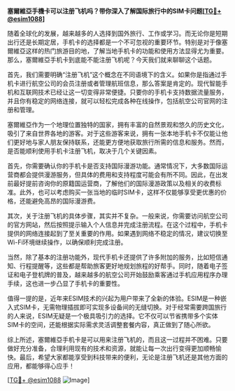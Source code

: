 **塞爾維亞手機卡可以注册飞机吗？带你深入了解国际旅行中的SIM卡问题[[TG💪+ @esim1088](https://t.me/s/esim1088)]**

随着全球化的发展，越来越多的人选择到国外旅行、工作或学习。而无论你是短期出行还是长期定居，手机卡的选择都是一个不可忽视的重要环节。特别是对于像塞爾維亞这样的热门旅游目的地，了解当地手机卡的功能和使用方法显得尤为重要。那么，塞爾維亞手机卡到底能不能注册飞机呢？今天我们就来聊聊这个话题。

首先，我们需要明确“注册飞机”这个概念在不同语境下的含义。如果你是指通过手机卡进行航空公司的会员注册或者管理航班信息，那么答案是肯定的。现代智能手机和互联网技术已经让这一切变得非常便捷。只要你的手机卡支持数据流量服务，并且你有稳定的网络连接，就可以轻松完成各种在线操作，包括航空公司官网的注册和管理。

塞爾維亞作为一个地理位置独特的国家，拥有丰富的自然景观和悠久的历史文化，吸引了来自世界各地的游客。对于这些游客来说，拥有一张本地手机卡不仅能让他们更好地与家人朋友保持联系，还能更方便地获取旅行所需的信息和服务。然而，是否能顺利使用手机卡注册飞机，取决于几个关键因素。

首先，你需要确认你的手机卡是否支持国际漫游功能。通常情况下，大多数国际运营商都会提供漫游服务，但具体的费用和支持程度可能会有所不同。因此，在出发前最好提前咨询你的原籍国运营商，了解他们的国际漫游政策以及相关的收费标准。此外，也可以考虑购买一张当地的临时SIM卡，这样不仅能够享受更优惠的价格，还能避免高昂的国际漫游费。

其次，关于注册飞机的具体步骤，其实并不复杂。一般来说，你需要访问航空公司的官方网站，然后按照提示输入个人信息并完成注册流程。在这个过程中，手机卡提供的网络连接起到了至关重要的作用。如果遇到网络不稳定的情况，建议切换至Wi-Fi环境继续操作，以确保顺利完成注册。

当然，除了基本的注册功能外，现代手机卡还提供了许多附加的服务，比如短信通知、行程提醒等，这些都是帮助旅客更好地规划旅程的好帮手。同时，随着电子签证和电子登机牌的普及，越来越多的航空公司开始鼓励乘客通过手机应用程序办理手续，这也进一步凸显了手机卡的重要性。

值得一提的是，近年来ESIM技术的兴起为用户带来了全新的体验。ESIM是一种嵌入式SIM卡，无需物理插拔即可实现多设备间的无缝切换。对于经常需要跨国旅行的人来说，ESIM无疑是一个极具吸引力的选择。它不仅可以节省携带多个实体SIM卡的空间，还能根据实际需求灵活调整套餐内容，真正做到了随心所欲。

综上所述，塞爾維亞手机卡是可以用来注册飞机的，而且这一过程并不困难。只要做好充分准备，合理利用现有的技术和资源，就能让每一次出行变得更加顺畅愉快。最后，希望大家都能享受到科技带来的便利，无论是注册飞机还是其他方面的应用，都能够得心应手！

[[TG💪+ @esim1088](https://t.me/s/esim1088) ![Image](https://i.postimg.cc/4NQfJmqS/Snipaste-2025-05-13-00-14-12.png)]
